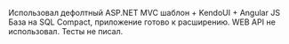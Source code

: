 Использовал дефолтный ASP.NET MVC шаблон + KendoUI + Angular JS
База на SQL Compact, приложение готово к расширению.
WEB API не использовал.
Тесты не писал.


